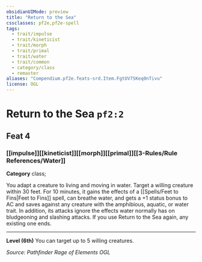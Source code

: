 ```yaml
---
obsidianUIMode: preview
title: "Return to the Sea"
cssclasses: pf2e,pf2e-spell
tags:
  - trait/impulse
  - trait/kineticist
  - trait/morph
  - trait/primal
  - trait/water
  - trait/common
  - category/class
  - remaster
aliases: "Compendium.pf2e.feats-srd.Item.FgtUV7SKeq0nTivu"
license: OGL
---
```

# Return to the Sea `pf2:2`
## Feat 4
### [[impulse]][[kineticist]][[morph]][[primal]][[3-Rules/Rule References/Water]]

**Category** class; 




You adapt a creature to living and moving in water. Target a willing creature within 30 feet. For 10 minutes, it gains the effects of a [[Spells/Feet to Fins|Feet to Fins]] spell, can breathe water, and gets a +1 status bonus to AC and saves against any creature with the amphibious, aquatic, or water trait. In addition, its attacks ignore the effects water normally has on bludgeoning and slashing attacks. If you use Return to the Sea again, any existing one ends.

* * *

**Level (6th)** You can target up to 5 willing creatures.

*Source: Pathfinder Rage of Elements*
*OGL*